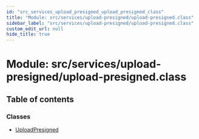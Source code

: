 ```yaml
---
id: "src_services_upload_presigned_upload_presigned_class"
title: "Module: src/services/upload-presigned/upload-presigned.class"
sidebar_label: "src/services/upload-presigned/upload-presigned.class"
custom_edit_url: null
hide_title: true
---
```


# Module: src/services/upload-presigned/upload-presigned.class

## Table of contents

### Classes

- [UploadPresigned](../classes/src_services_upload_presigned_upload_presigned_class.uploadpresigned.md)
